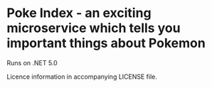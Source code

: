 # Poke Index - an exciting microservice which tells you important things about Pokemon

Runs on .NET 5.0

Licence information in accompanying LICENSE file.